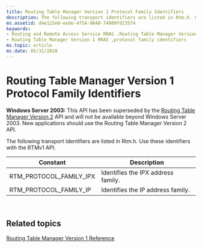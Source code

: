 ```yaml
---
title: Routing Table Manager Version 1 Protocol Family Identifiers
description: The following transport identifiers are listed in Rtm.h. Use these identifiers with the RTMv1 API.
ms.assetid: d4e122e0-eede-4f54-9848-74909fd23574
keywords:
- Routing and Remote Access Service RRAS ,Routing Table Manager Version 1,protocol family identifiers
- Routing Table Manager Version 1 RRAS ,protocol family identifiers
ms.topic: article
ms.date: 05/31/2018
---
```


# Routing Table Manager Version 1 Protocol Family Identifiers

**Windows Server 2003:** This API has been superseded by the [Routing Table Manager Version 2](about-routing-table-manager-version-2.md) API and will not be available beyond Windows Server 2003. New applications should use the Routing Table Manager Version 2 API.

The following transport identifiers are listed in Rtm.h. Use these identifiers with the RTMv1 API.



| Constant                   | Description                        |
|----------------------------|------------------------------------|
| RTM\_PROTOCOL\_FAMILY\_IPX | Identifies the IPX address family. |
| RTM\_PROTOCOL\_FAMILY\_IP  | Identifies the IP address family.  |



 

## Related topics

<dl> <dt>

[Routing Table Manager Version 1 Reference](routing-table-manager-version-1-reference.md)
</dt> </dl>

 

 




